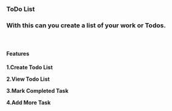 <h3>ToDo List<h3>
<p> With this can you create a list of your work or Todos.<p>
<br>
<h4> Features <h4>
<p>1.Create Todo List<p>
<p>2.View Todo List<p>
<p>3.Mark Completed Task<p>
<p>4.Add More Task<p>